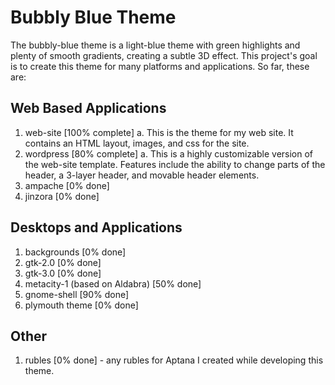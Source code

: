 Bubbly Blue Theme
=====================
The bubbly-blue theme is a light-blue theme with green highlights and plenty of 
smooth gradients, creating a subtle 3D effect. This project's goal is to create
this theme for many platforms and applications. So far, these are:

Web Based Applications
----------------------
1. web-site [100% complete]
	a. This is the theme for my web site. It contains  an HTML layout, images, and css for the site.
2. wordpress [80% complete]
	a. This is a highly customizable version of the web-site template. Features include the ability to change parts of the header, a 3-layer header, and movable header  elements.
3. ampache [0% done]
4. jinzora [0% done]

Desktops and Applications
-------------------------
1. backgrounds [0% done]
2. gtk-2.0 [0% done]
3. gtk-3.0 [0% done]
4. metacity-1 (based on Aldabra) [50% done]
5. gnome-shell [90% done]
6. plymouth theme [0% done]

Other
-----
1. rubles  [0% done] - any rubles for Aptana I created while developing this theme.

